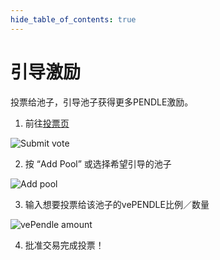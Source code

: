 ```yaml
---
hide_table_of_contents: true
---
```


# 引导激励

投票给池子，引导池子获得更多PENDLE激励。

1. 前往[投票页](https://app.pendle.finance/vependle/vote)

![Submit vote](/img/ProtocolMechanics/submit_vote.png "Submit vote")

2. 按 “Add Pool” 或选择希望引导的池子

![Add pool](/img/ProtocolMechanics/add_pool.png "Add pool")

3. 输入想要投票给该池子的vePENDLE比例／数量

![vePendle amount](/img/ProtocolMechanics/vependle_amount.png "vePendle amount")

4. 批准交易完成投票！
